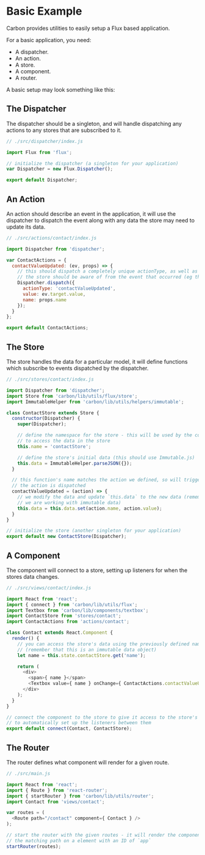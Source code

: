 # Basic Example

Carbon provides utilities to easily setup a Flux based application.

For a basic application, you need:

* A dispatcher.
* An action.
* A store.
* A component.
* A router.

A basic setup may look something like this:

## The Dispatcher

The dispatcher should be a singleton, and will handle dispatching any actions to any stores that are subscribed to it.

```js
// ./src/dispatcher/index.js

import Flux from 'flux';

// initialize the dispatcher (a singleton for your application)
var Dispatcher = new Flux.Dispatcher();

export default Dispatcher;
```

## An Action

An action should describe an event in the application, it will use the dispatcher to dispatch the event along with any data the store may need to update its data.

```js
// ./src/actions/contact/index.js

import Dispatcher from 'dispatcher';

var ContactActions = {
  contactValueUpdated: (ev, props) => {
    // this should dispatch a completely unique actionType, as well as any data
    // the store should be aware of from the event that occurred (eg the input's value)
    Dispatcher.dispatch({
      actionType: 'contactValueUpdated',
      value: ev.target.value,
      name: props.name
    });
  }
};

export default ContactActions;
```

## The Store

The store handles the data for a particular model, it will define functions which subscribe to events dispatched by the dispatcher.

```js
// ./src/stores/contact/index.js

import Dispatcher from 'dispatcher';
import Store from 'carbon/lib/utils/flux/store';
import ImmutableHelper from 'carbon/lib/utils/helpers/immutable';

class ContactStore extends Store {
  constructor(Dispatcher) {
    super(Dispatcher);

    // define the namespace for the store - this will be used by the component
    // to access the data in the store
    this.name = 'contactStore';

    // define the store's initial data (this should use Immutable.js)
    this.data = ImmutableHelper.parseJSON({});
  }

  // this function's name matches the action we defined, so will trigger when
  // the action is dispatched
  contactValueUpdated = (action) => {
    // we modify the data and update `this.data` to the new data (remember that
    // we are working with immutable data)
    this.data = this.data.set(action.name, action.value);
  }
}

// initialize the store (another singleton for your application)
export default new ContactStore(Dispatcher);
```

## A Component

The component will connect to a store, setting up listeners for when the stores data changes.

```js
// ./src/views/contact/index.js

import React from 'react';
import { connect } from 'carbon/lib/utils/flux';
import Textbox from 'carbon/lib/components/textbox';
import ContactStore from 'stores/contact';
import ContactActions from 'actions/contact';

class Contact extends React.Component {
  render() {
    // you can access the store's data using the previously defined namespace
    // (remember that this is an immutable data object)
    let name = this.state.contactStore.get('name');

    return (
      <div>
        <span>{ name }</span>
        <Textbox value={ name } onChange={ ContactActions.contactValueUpdated } />
      </div>
    );
  }
}

// connect the component to the store to give it access to the store's data and
// to automatically set up the listeners between them
export default connect(Contact, ContactStore);
```

## The Router

The router defines what component will render for a given route.

```js
// ./src/main.js

import React from 'react';
import { Route } from 'react-router';
import { startRouter } from 'carbon/lib/utils/router';
import Contact from 'views/contact';

var routes = (
  <Route path="/contact" component={ Contact } />
);

// start the router with the given routes - it will render the component for
// the matching path on a element with an ID of `app`
startRouter(routes);
```
